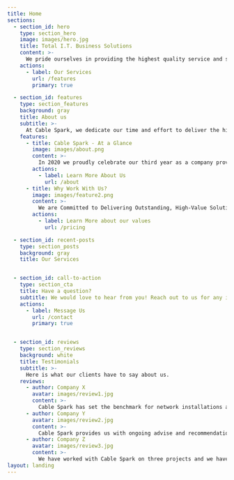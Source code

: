 ```yaml
---
title: Home
sections:
  - section_id: hero
    type: section_hero
    image: images/hero.jpg
    title: Total I.T. Business Solutions
    content: >-
      We pride ourselves in providing the highest quality service and support while offering competitive pricing within the market.
    actions:
      - label: Our Services
        url: /features
        primary: true

  - section_id: features
    type: section_features
    background: gray
    title: About us
    subtitle: >-
      At Cable Spark, we dedicate our time and effort to deliver the highest quality I.T. Business support.
    features:
      - title: Cable Spark - At a Glance
        image: images/about.png
        content: >-
          In 2020 we proudly celebrate our third year as a company providing service to Kenya's telecommunications industry! With Cable Spark, you can trust us to set up your communications, cable and data network infrastructure.
        actions:
          - label: Learn More About Us
            url: /about
      - title: Why Work With Us?
        image: images/feature2.png
        content: >-
          We are Committed to Delivering Outstanding, High-Value Solutions through: Excellence, Innovation, and Trust.
        actions:
          - label: Learn More about our values
            url: /pricing

  - section_id: recent-posts
    type: section_posts
    background: gray
    title: Our Services


  - section_id: call-to-action
    type: section_cta
    title: Have a question?
    subtitle: We would love to hear from you! Reach out to us for any inquiry or Question.
    actions:
      - label: Message Us
        url: /contact
        primary: true


  - section_id: reviews
    type: section_reviews
    background: white
    title: Testimonials
    subtitle: >-
      Here is what our clients have to say about us.
    reviews:
      - author: Company X
        avatar: images/review1.jpg
        content: >-
          Cable Spark has set the benchmark for network installations and infrastructure support..
      - author: Company Y
        avatar: images/review2.jpg
        content: >-
          Cable Spark provides us with ongoing advise and recommendations to enhance our I.T. infrastructure.
      - author: Company Z
        avatar: images/review3.jpg
        content: >-
          We have worked with Cable Spark on three projects and we have always been impressed with the knowledge, skills and professionalism they show.
layout: landing
---
```

